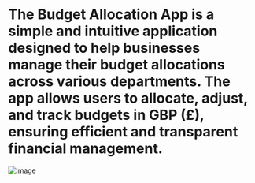 # The Budget Allocation App is a simple and intuitive application designed to help businesses manage their budget allocations across various departments. The app allows users to allocate, adjust, and track budgets in GBP (£), ensuring efficient and transparent financial management.
![image](https://github.com/nmx88/ejtos-react_budget_app/assets/54950144/8ff25cf3-fa04-4a15-b549-6243736b0678)

